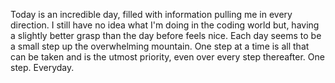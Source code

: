 Today is an incredible day, filled with information pulling me in every direction. I still have  no idea what I'm doing in the
coding world but, having a slightly better grasp than the day before feels nice. Each day seems to be a small step up the overwhelming mountain.
One step at a time is all that can be taken and is the utmost priority, even over every step thereafter. One step. Everyday.
